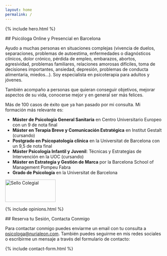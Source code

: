 ```yaml
---
layout: home
permalink: /
---
```


{% include hero.html %}

<div class="section" markdown="1">
## Psicóloga Online y Presencial en Barcelona

Ayudo a muchas personas en situaciones complejas (vivencia de duelos, separaciones, problemas de autoestima, enfermedades o diagnósticos clínicos, dolor crónico, pérdida de empleo, embarazos, abortos, agresividad, problemas familiares, relaciones amorosas difíciles, toma de decisiones importantes, ansiedad, depresión, problemas de conducta alimentaria, miedos…). Soy especialista en psicoterapia para adultos y jóvenes.

También acompaño a personas que quieran conseguir objetivos, mejorar aspectos de su vida, conocerse mejor y en general ser más felices.

Más de 100 casos de éxito que ya han pasado por mi consulta. Mi formación más relevante es:

- **Máster de Psicología General Sanitaria** en Centro Universitario Europeo con un 9 de nota final
- **Máster en Terapia Breve y Comunicación Estratégica** en Institut Gestalt (cursando)
- **Postgrado en Psicopatología clínica** en la Universitat de Barcelona con un 9,5 de nota final
- **Máster Psicología Infantil y Juvenil**: Técnicas y Estrategias de Intervención en la UOC (cursando)
- **Máster en Estrategia y Gestión de Marca** por la Barcelona School of Management Pompeu Fabra
- **Grado de Psicología** en la Universitat de Barcelona

<img class="sello-colegial" src="{{site.baseurl}}/images/sello_colegial.webp" alt="Sello Colegial" width="162" height="72" data-action="zoom" />
</div>

<div class="columns-2">

{% include opinions.html %}

<div class="contact" markdown="1">
## Reserva tu Sesión, Contacta Conmigo

Para contactar conmigo puedes enviarme un email con tu consulta a [psicologa@nurialeon.com](javascript:openEmail()).
También puedes seguirme en mis redes sociales o escribirme un mensaje a través del formulario de contacto:

{% include contact-form.html %}
</div>
</div>
